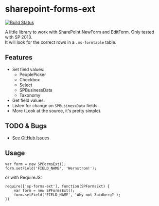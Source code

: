sharepoint-forms-ext
====================
[![Build Status](https://travis-ci.org/Saturate/sharepoint-forms-ext.png)](https://travis-ci.org/Saturate/sharepoint-forms-ext)

A little library to work with SharePoint NewForm and EditForm. Only tested with SP 2013.   
It will look for the correct rows in a `.ms-formtable` table.

## Features
- Set field values:
	- PeoplePicker
	- Checkbox
	- Select
	- SPBusinessData
	- Taxonomy
- Get field values.
- Listen for change on `SPBusinessData` fields.
- More (Look at the source, it's pretty simple).

## TODO & Bugs
-	[See GitHub Issues](https://github.com/Saturate/sharepoint-forms-ext/issues)

## Usage

	var form = new SPFormsExt();
	form.setField('FIELD_NAME', 'Wernstrom!');

or with RequireJS:

	require(['sp-forms-ext'], function(SPFormsExt) {
		var form = new SPFormsExt();
		form.setField('FIELD_NAME', 'Why not Zoidberg?');
	})